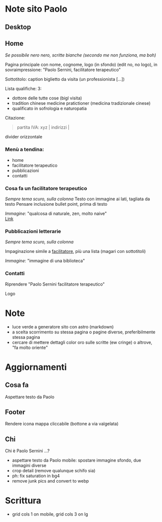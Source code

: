 # Note sito Paolo

## Desktop

## Home
_Se possibile nero nero, scritte bianche (secondo me non funziona, ma boh)_


Pagina principale con nome, cognome, logo (in sfondo) (edit no, no logo), in sovraimpressione: "Paolo Sernini, facilitatore terapeutico"

Sottotitolo: caption biglietto da visita (un professionista [...])

Lista qualifiche: 3:
 - dottore delle tutte cose (bigl visita)
 - tradition chinese medicine pratictioner (medicina tradizionale cinese)
 - qualificato in sofrologia e naturopatia

Citazione:
> partita IVA: xyz | indirizzi | 

divider orizzontale

### Menù a tendina:
- home
- facilitatore terapeutico
- pubblicazioni
- contatti


### Cosa fa un facilitatore terapeutico 
_Sempre tema scuro, sulla colonna_
Testo con immagine ai lati, tagliata da testo
Pensare inclusione bullet point, prima di testo

_Immagine_: "qualcosa di naturale, zen, molto naive"  
[Link](https://farmaciaintergalattica.it/sofrologia/)

### Pubblicazioni letterarie
_Sempre tema scuro, sulla colonna_

Impaginazione simile a [facilitatore](#cosa-fa-un-facilitatore-terapeutico), più una lista (magari con sottotitoli)

_Immagine_: "immagine di una biblioteca"

### Contatti
Riprendere "Paolo Sernini facilitatore terapeutico"

Logo


<!-- - menù a tendina sulla sinistra -->

# Note
- luce verde a generatore sito con astro (markdown)
- a scelta scorrimento su stessa pagina o pagine diverse, preferibilmente stessa pagina
- cercare di mettere dettagli color oro sulle scritte (ew cringe) o altrove, "fa molto oriente"



# Aggiornamenti
## Cosa fa
Aspettare testo da Paolo

## Footer
Rendere icona mappa cliccabile (bottone a via valgelata)

## Chi
Chi è Paolo Sernini ...?
-   aspettare testo da Paolo
mobile: spostare immagine sfondo, due immagini diverse
- crop detail (remove qualunque schifo sia)
- ph: fix saturation in bg4
- remove junk pics and convert to webp

# Scrittura
- grid cols 1 on mobile, grid cols 3 on lg